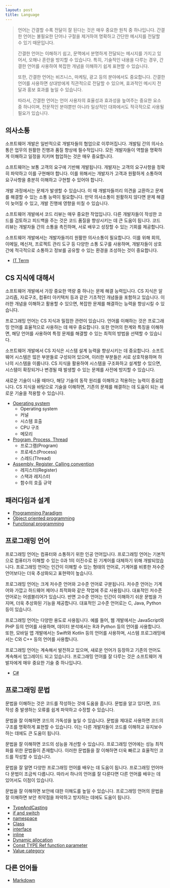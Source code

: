 ```yaml
---
layout: post
title: Language
---
```


> 언어는 간결할 수록 전달이 잘 된다는 것은 매우 중요한 원칙 중 하나입니다. 간결한 언어는 불필요한 단어나 구절을 제거하여 명확하고 간단한 메시지를 전달할 수 있기 때문입니다.
> 
> 간결한 언어는 이해하기 쉽고, 문맥에서 분명하게 전달되는 메시지를 가지고 있어서, 오해나 혼란을 방지할 수 있습니다. 특히, 기술적인 내용을 다루는 경우, 간결한 언어를 사용하여 복잡한 개념을 이해하기 쉽게 표현할 수 있습니다.
> 
> 또한, 간결한 언어는 비즈니스, 마케팅, 광고 등의 분야에서도 중요합니다. 간결한 언어를 사용하면 상대방에게 직관적으로 전달할 수 있으며, 효과적인 메시지 전달과 홍보 효과를 높일 수 있습니다.
> 
> 따라서, 간결한 언어는 언어 사용자의 효율성과 효과성을 높여주는 중요한 요소 중 하나이며, 전문적인 분야뿐만 아니라 일상적인 대화에서도 적극적으로 사용될 필요가 있습니다.

## 의사소통

소프트웨어 개발은 일반적으로 개발자들의 협업으로 이루어집니다. 개발팀 간의 의사소통은 업무의 원활한 진행과 품질 향상에 필수적입니다. 모든 개발자들이 역할을 명확하게 이해하고 일정을 지키며 협업하는 것은 매우 중요합니다.

소프트웨어는 보통 고객의 요구에 기반해 개발됩니다. 개발자는 고객의 요구사항을 정확히 파악하고 이를 구현해야 합니다. 이를 위해서는 개발자가 고객과 원활하게 소통하여 요구사항을 충분히 이해하고 구현할 수 있어야 합니다.

개발 과정에서는 문제가 발생할 수 있습니다. 이 때 개발자들끼리 의견을 교환하고 문제를 해결할 수 있는 소통 능력이 필요합니다. 만약 의사소통이 원활하지 않다면 문제 해결이 늦어질 수 있고, 개발 진행에 영향을 미칠 수 있습니다.

소프트웨어 개발에서 코드 리뷰는 매우 중요한 작업입니다. 다른 개발자들이 작성한 코드를 검토하고 피드백을 주는 것은 코드 품질을 향상시키는 데 큰 도움이 됩니다. 코드 리뷰는 개발자들 간의 소통을 촉진하며, 서로 배우고 성장할 수 있는 기회를 제공합니다.

소프트웨어 개발에서는 개발자들끼리 원활한 의사소통이 필요합니다. 이를 위해 회의, 이메일, 메신저, 프로젝트 관리 도구 등 다양한 소통 도구를 사용하며, 개발자들이 상호간에 적극적으로 소통하고 정보를 공유할 수 있는 환경을 조성하는 것이 중요합니다.

* [IT Term](/posts_language/ITTerms)

## CS 지식에 대해서

소프트웨어 개발에서 가장 중요한 역량 중 하나는 문제 해결 능력입니다. CS 지식은 알고리즘, 자료구조, 컴퓨터 아키텍처 등과 같은 기초적인 개념들을 포함하고 있습니다. 이러한 개념을 이해하고 활용할 수 있으면, 복잡한 문제를 해결하는 능력을 향상시킬 수 있습니다.

프로그래밍 언어는 CS 지식과 밀접한 관련이 있습니다. 언어를 이해하는 것은 프로그래밍 언어를 효율적으로 사용하는 데 매우 중요합니다. 또한 언어의 한계와 특징을 이해하면, 해당 언어를 사용하여 특정 문제를 해결할 수 있는 최적의 방법을 선택할 수 있습니다.

소프트웨어 개발에서 CS 지식은 시스템 설계 능력을 향상시키는 데 중요합니다. 소프트웨어 시스템은 많은 부분들로 구성되어 있으며, 이러한 부분들은 서로 상호작용하며 하나의 시스템을 이룹니다. CS 지식을 활용하여 시스템을 구조화하고 설계할 수 있으면, 시스템이 확장되거나 변경될 때 발생할 수 있는 문제를 사전에 방지할 수 있습니다.

새로운 기술이 나올 때마다, 해당 기술의 동작 원리를 이해하고 적용하는 능력이 중요합니다. CS 지식을 바탕으로 기술을 이해하면, 기존의 문제를 해결하는 데 도움이 되는 새로운 기술을 적용할 수 있습니다.

* [Operating system](/posts_language/cs-OperatingSystem)
    - Operating system
    - 커널
    - 시스템 호출
    - CPU 구조
    - 메모리
* [Program, Process, Thread](/posts_language/cs-Program-Process-Thread)
    - 프로그램(Program)
    - 프로세스(Process)
    - 스레드(Thread)
* [Assembly, Register, Calling convention](/posts_language/cs-Assembly-Register-CallingConvention)
    - 레지스터(Register)
    - 스택과 레지스터
    - 함수의 호출 규약

## 패러다임과 설계

* [Programming Paradigm](/posts_language/ProgrammingParadigm)
* [Object oriented programming](/posts_language/ObjectOrientedProgramming)
* [Functional programming](/posts_language/FunctionalProgramming)

## 프로그래밍 언어

프로그래밍 언어는 컴퓨터와 소통하기 위한 인공 언어입니다. 프로그래밍 언어는 기본적으로 컴퓨터가 이해할 수 있는 0과 1의 이진수로 된 기계어를 대체하기 위해 개발되었습니다. 프로그래밍 언어는 인간이 이해할 수 있는 형태의 언어로, 기계어를 비롯한 저수준 언어보다는 더욱 추상화되고 표현력이 높습니다.

프로그래밍 언어는 크게 저수준 언어와 고수준 언어로 구분됩니다. 저수준 언어는 기계어와 가깝고 하드웨어 제어나 최적화와 같은 작업에 주로 사용됩니다. 대표적인 저수준 언어로는 어셈블리어가 있습니다. 반면 고수준 언어는 인간이 이해하기 쉬운 문법을 가지며, 더욱 추상화된 기능을 제공합니다. 대표적인 고수준 언어로는 C, Java, Python 등이 있습니다.

프로그래밍 언어는 다양한 용도로 사용됩니다. 예를 들어, 웹 개발에서는 JavaScript와 PHP 등의 언어를 사용하며, 데이터 분석에서는 R과 Python 등의 언어를 사용합니다. 또한, 모바일 앱 개발에서는 Swift와 Kotlin 등의 언어를 사용하며, 시스템 프로그래밍에서는 C와 C++ 등의 언어를 사용합니다.

프로그래밍 언어는 계속해서 발전하고 있으며, 새로운 언어가 등장하고 기존의 언어도 계속해서 업그레이드 되고 있습니다. 프로그래밍 언어를 잘 다루는 것은 소프트웨어 개발자에게 매우 중요한 기술 중 하나입니다.

* [C#](/posts_language/c-sharp)

## 프로그래밍 문법

문법을 이해하는 것은 코드를 작성하는 것에 도움을 줍니다. 문법을 알고 있다면, 코드 작성 중 발생하는 오류를 쉽게 파악하고 수정할 수 있습니다.

문법을 잘 이해하면 코드의 가독성을 높일 수 있습니다. 문법을 제대로 사용하면 코드의 구조를 명확하게 표현할 수 있습니다. 이는 다른 개발자들이 코드를 이해하고 유지보수하는 데에도 큰 도움이 됩니다.

문법을 잘 이해하면 코드의 성능을 개선할 수 있습니다. 프로그래밍 언어에는 성능 최적화를 위한 문법들이 존재합니다. 이러한 문법들을 잘 이해하면 더욱 빠르고 효율적인 코드를 작성할 수 있습니다.

문법을 잘 알면 다양한 프로그래밍 언어를 배우는 데 도움이 됩니다. 프로그래밍 언어마다 문법이 조금씩 다릅니다. 따라서 하나의 언어를 잘 다룬다면 다른 언어를 배우는 데 있어서도 이점이 있습니다.

문법을 잘 이해하면 보안에 대한 이해도를 높일 수 있습니다. 프로그래밍 언어의 문법을 잘 이해하면 보안 취약점을 파악하고 방지하는 데에도 도움이 됩니다.

* [TypeAndCasting](/posts_language/TypeAndCasting)
* [if and switch](/posts_language/IfAndSwitch)
* [namespace](/posts_language/namespace)
* [Class](/posts_language/cpp-class)
* [interface](/posts_language/cpp-interface)
* [inline](/posts_language/cpp-inline)
* [Dynamic allocation](/posts_language/cpp-dynamic_allocation)
* [Const TYPE Ref function parameter](/posts_language/cpp-Const_TYPE_Ref_function_parameter)
* [Value category](/posts_language/cpp-value_categories)

## 다른 언어들

* [Markdown](/posts_language/Markdown)